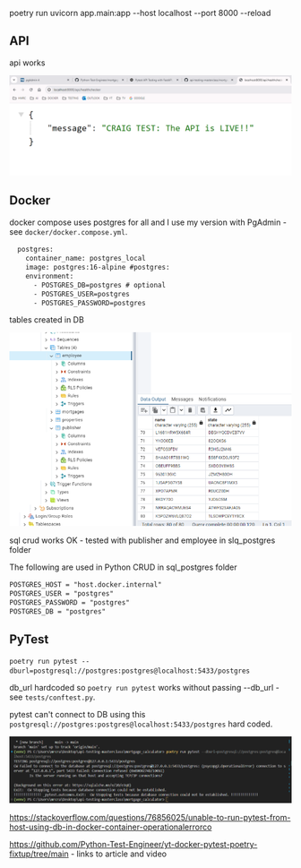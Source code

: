 poetry run uvicorn app.main:app --host localhost --port 8000 --reload

##  API

api works

![API HEALTHCHECKER OK](./images/api-healthchecker-OK.png)

## Docker

docker compose uses postgres for all and I use my version with PgAdmin - see `docker/docker.compose.yml`.

```
  postgres:  
    container_name: postgres_local  
    image: postgres:16-alpine #postgres:
    environment:
      - POSTGRES_DB=postgres # optional
      - POSTGRES_USER=postgres
      - POSTGRES_PASSWORD=postgres
```

tables created in DB

![TABLES CREATED](./images/pgadmin.png)

sql crud works OK - tested with publisher and employee in slq_postgres folder

The following are used in Python CRUD in sql_postgres folder

```
POSTGRES_HOST = "host.docker.internal"
POSTGRES_USER = "postgres"
POSTGRES_PASSWORD = "postgres"
POSTGRES_DB = "postgres"
```

## PyTest

`poetry run pytest --dburl=postgresql://postgres:postgres@localhost:5433/postgres`

db_url hardcoded so `poetry run pytest` works without passing --db_url - see `tests/conftest.py`.

pytest can't connect to DB using this `postgresql://postgres:postgres@localhost:5433/postgres` hard coded.

![PYTEST CANNOT CONNECT TO DB](./images/pytest.png)

https://stackoverflow.com/questions/76856025/unable-to-run-pytest-from-host-using-db-in-docker-container-operationalerrorco

https://github.com/Python-Test-Engineer/yt-docker-pytest-poetry-fixtup/tree/main - links to article and video

